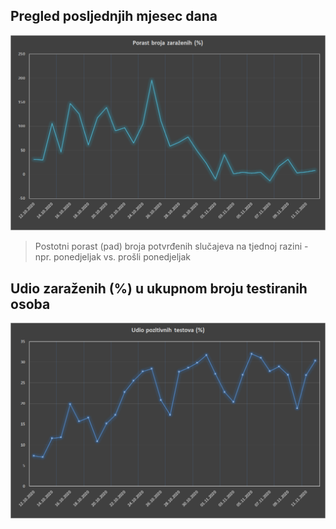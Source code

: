 ## Pregled posljednjih mjesec dana ###

![image](/grafovi/1211_zarazeni.png)

> Postotni porast (pad) broja potvrđenih slučajeva na tjednoj razini - npr. ponedjeljak vs. prošli ponedjeljak

## Udio zaraženih (%) u ukupnom broju testiranih osoba

![image](/grafovi/1211_testovi.png)
